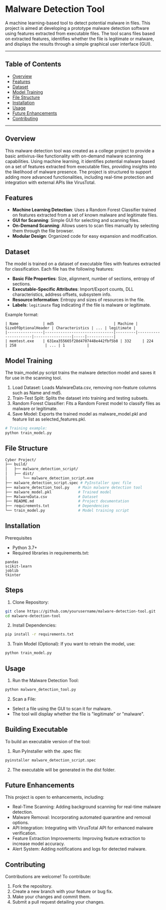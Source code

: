# Malware Detection Tool

A machine learning-based tool to detect potential malware in files. This project is aimed at developing a prototype malware detection software using features extracted from executable files. The tool scans files based on extracted features, identifies whether the file is legitimate or malware, and displays the results through a simple graphical user interface (GUI).

---

## Table of Contents
- [Overview](#overview)
- [Features](#features)
- [Dataset](#dataset)
- [Model Training](#model-training)
- [File Structure](#file-structure)
- [Installation](#installation)
- [Usage](#usage)
- [Future Enhancements](#future-enhancements)
- [Contributing](#contributing)


---

## Overview

This malware detection tool was created as a college project to provide a basic antivirus-like functionality with on-demand malware scanning capabilities. Using machine learning, it identifies potential malware based on a set of features extracted from executable files, providing insights into the likelihood of malware presence. The project is structured to support adding more advanced functionalities, including real-time protection and integration with external APIs like VirusTotal.

## Features

- **Machine Learning Detection**: Uses a Random Forest Classifier trained on features extracted from a set of known malware and legitimate files.
- **GUI for Scanning**: Simple GUI for selecting and scanning files.
- **On-Demand Scanning**: Allows users to scan files manually by selecting them through the file browser.
- **Modular Design**: Organized code for easy expansion and modification.
  
## Dataset

The model is trained on a dataset of executable files with features extracted for classification. Each file has the following features:

- **Basic File Properties**: Size, alignment, number of sections, entropy of sections.
- **Executable-Specific Attributes**: Import/Export counts, DLL characteristics, address offsets, subsystem info.
- **Resource Information**: Entropy and sizes of resources in the file.
- **Labels**: `legitimate` flag indicating if the file is malware or legitimate.

Example format:
```plaintext
| Name           | md5                           | Machine | SizeOfOptionalHeader | Characteristics | ... | legitimate |
|----------------|-------------------------------|---------|----------------------|-----------------|-----|------------|
| memtest.exe    | 631ea355665f28d4707448e442fbf5b8 | 332     | 224                  | 258             | ... | 1          |
```

## Model Training
The train_model.py script trains the malware detection model and saves it for use in the scanning tool.

1. Load Dataset: Loads MalwareData.csv, removing non-feature columns such as Name and md5.
2. Train-Test Split: Splits the dataset into training and testing subsets.
3. Random Forest Classifier: Fits a Random Forest model to classify files as malware or legitimate.
4. Save Model: Exports the trained model as malware_model.pkl and feature list as selected_features.pkl.

```python
# Training example:
python train_model.py
```

## File Structure
```bash
Cyber Project/
├── build/
│   ├── malware_detection_script/
│   ├── dist/
│       └── malware_detection_script.exe
├── malware_detection_script.spec # PyInstaller spec file
├── malware_detection_tool.py    # Main malware detection tool
├── malware_model.pkl            # Trained model
├── MalwareData.csv              # Dataset
├── README.md                    # Project documentation
├── requirements.txt             # Dependencies
└── train_model.py               # Model training script
```
## Installation
Prerequisites
* Python 3.7+
* Required libraries in requirements.txt:
```plaintext
pandas
scikit-learn
joblib
tkinter
```

## Steps
1. Clone Repository:

```bash
git clone https://github.com/yourusername/malware-detection-tool.git
cd malware-detection-tool
```
2. Install Dependencies:

```bash
pip install -r requirements.txt
```
3. Train Model (Optional): If you want to retrain the model, use:

```bash
python train_model.py
```
## Usage
1. Run the Malware Detection Tool:

```bash
python malware_detection_tool.py
```
2. Scan a File:
* Select a file using the GUI to scan it for malware.
* The tool will display whether the file is "legitimate" or "malware".

## Building Executable
To build an executable version of the tool:

1. Run PyInstaller with the .spec file:
```bash
pyinstaller malware_detection_script.spec
```
2. The executable will be generated in the dist folder.

## Future Enhancements
This project is open to enhancements, including:

* Real-Time Scanning: Adding background scanning for real-time malware detection.
* Malware Removal: Incorporating automated quarantine and removal options.
* API Integration: Integrating with VirusTotal API for enhanced malware verification.
* Feature Extraction Improvements: Improving feature extraction to increase model accuracy.
* Alert System: Adding notifications and logs for detected malware.

## Contributing
Contributions are welcome! To contribute:

1. Fork the repository.
2. Create a new branch with your feature or bug fix.
3. Make your changes and commit them.
4. Submit a pull request detailing your changes.


